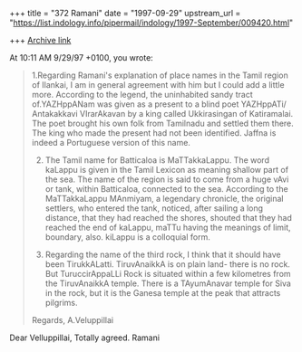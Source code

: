 +++
title = "372 Ramani"
date = "1997-09-29"
upstream_url = "https://list.indology.info/pipermail/indology/1997-September/009420.html"

+++
[Archive link](https://list.indology.info/pipermail/indology/1997-September/009420.html)

At 10:11 AM 9/29/97 +0100, you wrote:
>1.Regarding Ramani's explanation of place names in the Tamil region of
>Ilankai, I am in general agreement with him but I could add a little more.
>According to the legend, the uninhabited sandy tract of.YAZHppANam was
>given as a present to a blind poet YAZHppATi/ Antakakkavi VIrarAkavan by a
>king called Ukkirasingan of Katiramalai. The poet brought his own folk from
>Tamilnadu and settled them there. The king who made the present had not
>been identified.
>Jaffna is indeed a Portuguese version of this name.
>
>2. The Tamil name for Batticaloa is MaTTakkaLappu. The word kaLappu is
>given in the Tamil Lexicon as meaning shallow part of the sea. The name of
>the region is said to come from a huge vAvi or tank, within Batticaloa,
>connected to the sea. According to the MaTTakkaLappu MAnmiyam, a legendary
>chronicle, the original settlers, who entered the tank, noticed, after
>sailing a long distance, that they had reached the shores, shouted that
>they had reached the end of kaLappu, maTTu having the meanings of limit,
>boundary, also. kiLappu is a colloquial form.
>
>3. Regarding the name of the third rock, I think that it should have been
>TirukkALatti. TiruvAnaikkA is on plain land- there is no rock.  But
>TuruccirAppaLLi Rock is situated within a few kilometres from the
>TiruvAnaikkA temple. There is a TAyumAnavar temple for Siva in the rock,
>but it is the Ganesa temple at the peak that attracts pilgrims.
>
>Regards,
>A.Veluppillai
>
Dear Velluppillai,
Totally agreed.
Ramani



